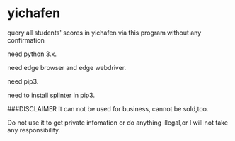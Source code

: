 # yichafen
query all students' scores in yichafen via this program without any confirmation

need python 3.x.

need edge browser and edge webdriver.

need pip3.

need to install splinter in pip3.

###DISCLAIMER
It can not be used for business,
cannot be sold,too.

Do not use it to get private infomation or do anything illegal,or I will not take any responsibility.
